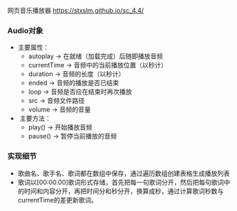 网页音乐播放器
https://stxslm.github.io/sc_4.4/
### Audio对象
* 主要属性：
  * autoplay -> 在就绪（加载完成）后随即播放音频
  * currentTime -> 音频中的当前播放位置（以秒计）
  * duration -> 音频的长度（以秒计）
  * ended -> 音频的播放是否已结束
  * loop -> 音频是否应在结束时再次播放
  * src -> 音频文件路径
  * volume -> 音频的音量
*  主要方法：
  * play() -> 开始播放音频
  * pause() -> 暂停当前播放的音频

### 实现细节
* 歌曲名、歌手名、歌词都在数组中保存，通过遍历数组创建表格生成播放列表
* 歌词以[00:00.00]歌词形式存储，首先把每一句歌词分开，然后把每句歌词中的时间和内容分开，再把时间分和秒分开，换算成秒，通过计算歌词秒数与currentTime的差更新歌词。
